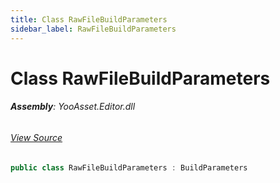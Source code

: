 ```yaml
---
title: Class RawFileBuildParameters
sidebar_label: RawFileBuildParameters
---
```

# Class RawFileBuildParameters


###### **Assembly**: YooAsset.Editor.dll
###### [View Source](https://github.com/tuyoogame/YooAsset-Samples.git/blob/main/Assets/YooAsset/Editor/AssetBundleBuilder/BuildPipeline/RawFileBuildPipeline/RawFileBuildParameters.cs#L7)
```csharp title="Declaration"
public class RawFileBuildParameters : BuildParameters
```
